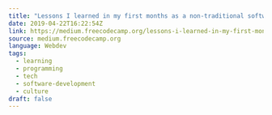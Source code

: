 ```yaml
---
title: "Lessons I learned in my first months as a non-traditional software engineer"
date: 2019-04-22T16:22:54Z
link: https://medium.freecodecamp.org/lessons-i-learned-in-my-first-months-as-a-non-traditional-software-engineer-ac2ada05ba14?source=rss----336d898217ee---4
source: medium.freecodecamp.org
language: Webdev
tags:
  - learning
  - programming
  - tech
  - software-development
  - culture
draft: false
---
```

